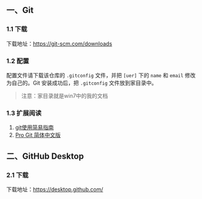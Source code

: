 ## 一、Git

### 1.1 下载

下载地址：https://git-scm.com/downloads

### 1.2 配置

配置文件请下载该仓库的 `.gitconfig` 文件，并把 `[uer]` 下的 `name` 和 `email` 修改为自己的。Git 安装成功后，把 `.gitconfig` 文件放到家目录中。

> 注意：家目录就是win7中的我的文档

### 1.3 扩展阅读

1. [git使用简易指南](http://www.bootcss.com/p/git-guide/)
2. [Pro Git 简体中文版](http://iissnan.com/progit/)

## 二、GitHub Desktop

### 2.1 下载

下载地址：https://desktop.github.com/
